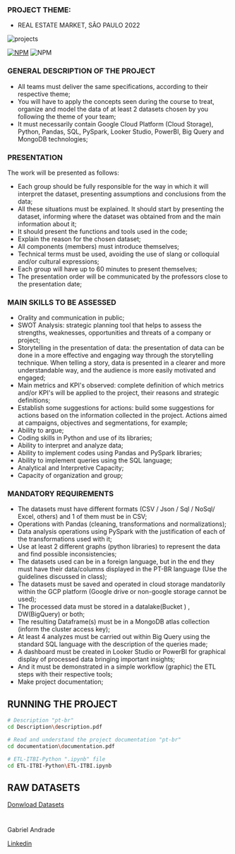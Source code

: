 ### PROJECT THEME:

  - REAL ESTATE MARKET, SÃO PAULO 2022

![projects](https://github.com/GaabrielCoosta/SoulCodeAcademy/assets/108695592/c5a5df1f-7002-44b6-a1f3-efb4197ae6c7)

[![NPM](https://img.shields.io/npm/l/react)](https://github.com/GaabrielCoosta/Changelle_HandTalk/blob/main/LICENSE)
![NPM](https://img.shields.io/static/v1?label=Python&message=3.10&color=<COLOR>&logo=python)


### GENERAL DESCRIPTION OF THE PROJECT
  - All teams must deliver the same specifications, according to their respective theme;
  - You will have to apply the concepts seen during the course to treat, organize and model the data of at least 2 datasets chosen by you following the theme of your team;
  - It must necessarily contain Google Cloud Platform (Cloud Storage), Python, Pandas, SQL, PySpark, Looker Studio, PowerBI, Big Query and MongoDB technologies;

### PRESENTATION

The work will be presented as follows:
  - Each group should be fully responsible for the way in which it will interpret the dataset, presenting assumptions and conclusions from the data;
  - All these situations must be explained. It should start by presenting the dataset, informing where the dataset was obtained from and the main information about it;
  - It should present the functions and tools used in the code;
  - Explain the reason for the chosen dataset;
  - All components (members) must introduce themselves;
  - Technical terms must be used, avoiding the use of slang or colloquial and/or cultural expressions;
  - Each group will have up to 60 minutes to present themselves;
  - The presentation order will be communicated by the professors close to the presentation date;

### MAIN SKILLS TO BE ASSESSED
  - Orality and communication in public;
  - SWOT Analysis: strategic planning tool that helps to assess the strengths, weaknesses, opportunities and threats of a company or project;
  - Storytelling in the presentation of data: the presentation of data can be done in a more effective and engaging way through the storytelling technique. When telling a story, data is presented in a clearer and more understandable way, and the audience is more easily motivated and engaged;
  - Main metrics and KPI's observed: complete definition of which metrics and/or KPI's will be applied to the project, their reasons and strategic definitions;
  - Establish some suggestions for actions: build some suggestions for actions based on the information collected in the project. Actions aimed at campaigns, objectives and segmentations, for example;
  - Ability to argue;
  - Coding skills in Python and use of its libraries;
  - Ability to interpret and analyze data;
  - Ability to implement codes using Pandas and PySpark libraries;
  - Ability to implement queries using the SQL language;
  - Analytical and Interpretive Capacity;
  - Capacity of organization and group;

### MANDATORY REQUIREMENTS
  - The datasets must have different formats (CSV / Json / Sql / NoSql/ Excel, others) and 1 of them must be in CSV;
  - Operations with Pandas (cleaning, transformations and normalizations);
  - Data analysis operations using PySpark with the justification of each of the transformations used with it;
  - Use at least 2 different graphs (python libraries) to represent the data and find possible inconsistencies;
  - The datasets used can be in a foreign language, but in the end they must have their data/columns displayed in the PT-BR language (Use the guidelines discussed in class);
  - The datasets must be saved and operated in cloud storage mandatorily within the GCP platform (Google drive or non-google storage cannot be used);
  - The processed data must be stored in a datalake(Bucket ) , DW(BigQuery) or both;
  - The resulting Dataframe(s) must be in a MongoDB atlas collection (inform the cluster access key);
  - At least 4 analyzes must be carried out within Big Query using the standard SQL language with the description of the queries made;
  - A dashboard must be created in Looker Studio or PowerBI for graphical display of processed data bringing important insights;
  - And it must be demonstrated in a simple workflow (graphic) the ETL steps with their respective tools;
  - Make project documentation;



## RUNNING THE PROJECT

```bash
# Description "pt-br"
cd Description\description.pdf 

# Read and understand the project documentation "pt-br"
cd documentation\documentation.pdf

# ETL-ITBI-Python ".ipynb" file
cd ETL-ITBI-Python\ETL-ITBI.ipynb

```
## RAW DATASETS 
[Donwload Datasets](https://drive.google.com/drive/folders/1lsa3B-lTU059I3SmQmTDvgNE0dBgL4zs?usp=sharing)

#

Gabriel Andrade

[Linkedin](https://www.linkedin.com/in/gabriel-andrade-590a17227)
